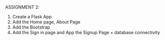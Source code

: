 
ASSIGNMENT 2:

1. Create a Flask App
2. Add the Home page, About Page
3. Add the Bootstrap
4. Add the Sign in page and App the Signup Page + database connectivity
